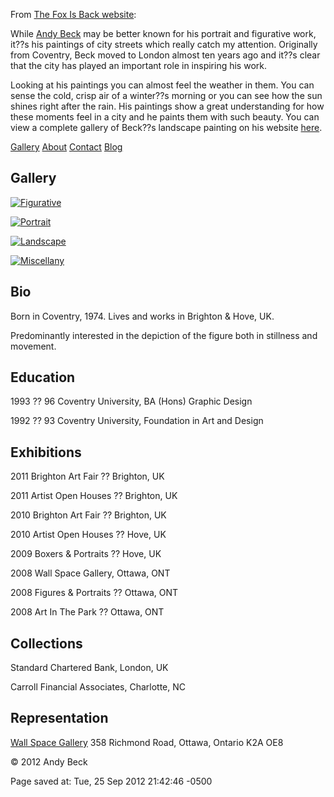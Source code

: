 <div id="wikitext">

From [The Fox Is Back
website](http://www.thefoxisblack.com/2012/09/19/landscape-paintings-by-andy-beck/):

<div class="vspace">

</div>

<div class="round lrindent quote">

While [Andy Beck](http://www.andybeck.co.uk/) may be better known for
his portrait and figurative work, it??s his paintings of city streets
which really catch my attention. Originally from Coventry, Beck moved to
London almost ten years ago and it??s clear that the city has played an
important role in inspiring his work.

Looking at his paintings you can almost feel the weather in them. You
can sense the cold, crisp air of a winter??s morning or you can see how
the sun shines right after the rain. His paintings show a great
understanding for how these moments feel in a city and he paints them
with such beauty. You can view a complete gallery of Beck??s landscape
painting on his website
[here](http://www.andybeck.co.uk/gallery/landscape).

</div>

[Gallery](http://www.andybeck.co.uk/gallery/)
[About](http://www.andybeck.co.uk/about/)
[Contact](http://www.andybeck.co.uk/contact/)
[Blog](http://www.andybeck.co.uk/blog/)

Gallery
-------

<div>

[![Figurative](http://www.andybeck.co.uk/images/Blue-Bikini-465x348.jpg "Figurative")](http://www.andybeck.co.uk:80/figurative)

</div>

<div class="vspace">

</div>

<div>

[![Portrait](http://www.andybeck.co.uk/images/Bianca-Looking-Down-465x346.jpg "Portrait")](http://www.andybeck.co.uk:80/portrait)

</div>

<div>

[![Landscape](http://www.andybeck.co.uk/images/Adelaide-Crescent-2-465x346.jpg "Landscape")](http://www.andybeck.co.uk:80/landscape)

</div>

<div class="vspace">

</div>

<div>

[![Miscellany](http://www.andybeck.co.uk/images/Bear-Vs-Bull-465x321.jpg "Miscellany")](http://www.andybeck.co.uk:80/miscellany)

</div>

<div class="vspace">

</div>

Bio
---

<div class="indent">

Born in Coventry, 1974. Lives and works in Brighton & Hove, UK.

</div>

<div class="indent">

Predominantly interested in the depiction of the figure both in
stillness and movement.

</div>

Education
---------

<div class="indent">

1993 ?? 96 Coventry University, BA (Hons) Graphic Design

</div>

<div class="indent">

1992 ?? 93 Coventry University, Foundation in Art and Design

</div>

Exhibitions
-----------

<div class="indent">

2011 Brighton Art Fair ?? Brighton, UK

</div>

<div class="indent">

2011 Artist Open Houses ?? Brighton, UK

</div>

<div class="indent">

2010 Brighton Art Fair ?? Brighton, UK

</div>

<div class="indent">

2010 Artist Open Houses ?? Hove, UK

</div>

<div class="indent">

2009 Boxers & Portraits ?? Hove, UK

</div>

<div class="indent">

2008 Wall Space Gallery, Ottawa, ONT

</div>

<div class="indent">

2008 Figures & Portraits ?? Ottawa, ONT

</div>

<div class="indent">

2008 Art In The Park ?? Ottawa, ONT

</div>

Collections
-----------

<div class="indent">

Standard Chartered Bank, London, UK

</div>

<div class="indent">

Carroll Financial Associates, Charlotte, NC

</div>

Representation
--------------

[Wall Space
Gallery](http://www.wallspacegallery.ca/artist_profile.asp?id=3326) 358
Richmond Road, Ottawa, Ontario <span class="wikiword">K2A</span> <span
class="wikiword">OE8</span>

© 2012 Andy Beck

<div class="vspace">

</div>

<div style="display: none;">

Summary: Andy Beck is a UK painter who captures portraits, figures,
landscapes in oil or acrylic with stunning results. Tags: painting,
artists Source: <http://www.andybeck.co.uk/gallery/> Parent: <span
class="wikiword">[SavedArticles](http://wiki.tamouse.org?n=SavedArticles.HomePage?action=print)</span>(.<span
class="wikiword">[HomePage](http://wiki.tamouse.org?n=SavedArticles.HomePage?action=print)</span>)
includeme:[SavedArtices.HomePage](http://wiki.tamouse.org?n=SavedArtices.HomePage?action=edit)[?](http://wiki.tamouse.org?n=SavedArtices.HomePage?action=edit)
Categories:[Links](http://wiki.tamouse.org?n=Category.Links)

</div>

Page saved at: Tue, 25 Sep 2012 21:42:46 -0500

<div class="vspace">

</div>

</div>
